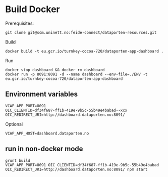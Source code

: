# Build Docker


Prerequisites:

	git clone git@scm.uninett.no:feide-connect/dataporten-resources.git


Build



	docker build -t eu.gcr.io/turnkey-cocoa-720/dataporten-app-dashboard .

Run

	docker stop dashboard && docker rm dashboard
	docker run -p 8091:8091 -d --name dashboard --env-file=./ENV -t eu.gcr.io/turnkey-cocoa-720/dataporten-app-dashboard



## Environment variables


	VCAP_APP_PORT=8091
	OIC_CLIENTID=df34f687-ff1b-419e-9b5c-55b49e4babad--xxx
	OIC_REDIRECT_URI=http://dashboard.dataporten.no:8091/


Optional

	VCAP_APP_HOST=dashboard.dataporten.no




## run in non-docker mode



	grunt build
	VCAP_APP_PORT=8091 OIC_CLIENTID=df34f687-ff1b-419e-9b5c-55b49e4babad OIC_REDIRECT_URI=http://dashboard.dataporten.no:8091/ npm start
